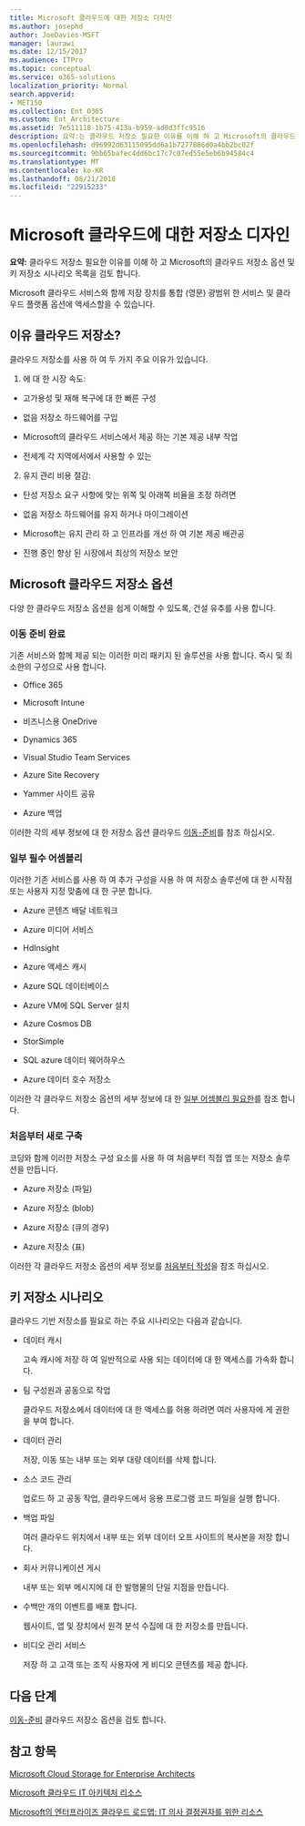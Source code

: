 ```yaml
---
title: Microsoft 클라우드에 대한 저장소 디자인
ms.author: josephd
author: JoeDavies-MSFT
manager: laurawi
ms.date: 12/15/2017
ms.audience: ITPro
ms.topic: conceptual
ms.service: o365-solutions
localization_priority: Normal
search.appverid:
- MET150
ms.collection: Ent_O365
ms.custom: Ent_Architecture
ms.assetid: 7e511118-1b75-413a-b959-ad0d3ffc9516
description: 요약:는 클라우드 저장소 필요한 이유를 이해 하 고 Microsoft의 클라우드 저장소 옵션 및 키 저장소 시나리오 목록을 검토 합니다.
ms.openlocfilehash: d96992d63115095dd6a1b7277886d0a4bb2bc02f
ms.sourcegitcommit: 9bb65bafec4dd6bc17c7c07ed55e5eb6b94584c4
ms.translationtype: MT
ms.contentlocale: ko-KR
ms.lasthandoff: 08/21/2018
ms.locfileid: "22915233"
---
```

# <a name="designing-storage-for-the-microsoft-cloud"></a>Microsoft 클라우드에 대한 저장소 디자인

 **요약:** 클라우드 저장소 필요한 이유를 이해 하 고 Microsoft의 클라우드 저장소 옵션 및 키 저장소 시나리오 목록을 검토 합니다.
  
Microsoft 클라우드 서비스와 함께 저장 장치를 통합 (영문) 광범위 한 서비스 및 클라우드 플랫폼 옵션에 액세스할을 수 있습니다.
  
## <a name="why-cloud-storage"></a>이유 클라우드 저장소?

클라우드 저장소를 사용 하 여 두 가지 주요 이유가 있습니다.
  
1. 에 대 한 시장 속도:
    
  - 고가용성 및 재해 복구에 대 한 빠른 구성
    
  - 없음 저장소 하드웨어를 구입
    
  - Microsoft의 클라우드 서비스에서 제공 하는 기본 제공 내부 작업
    
  - 전세계 각 지역에서에서 사용할 수 있는
    
2. 유지 관리 비용 절감:
    
  - 탄성 저장소 요구 사항에 맞는 위쪽 및 아래쪽 비율을 조정 하려면
    
  - 없음 저장소 하드웨어를 유지 하거나 마이그레이션
    
  - Microsoft는 유지 관리 하 고 인프라를 개선 하 여 기본 제공 배관공
    
  - 진행 중인 향상 된 시장에서 최상의 저장소 보안
    
## <a name="microsoft-cloud-storage-options"></a>Microsoft 클라우드 저장소 옵션

다양 한 클라우드 저장소 옵션을 쉽게 이해할 수 있도록, 건설 유추를 사용 합니다.
  
### <a name="move-in-ready"></a>이동 준비 완료

기존 서비스와 함께 제공 되는 이러한 미리 패키지 된 솔루션을 사용 합니다. 즉시 및 최소한의 구성으로 사용 합니다.
  
- Office 365
    
- Microsoft Intune
    
- 비즈니스용 OneDrive
    
- Dynamics 365
    
- Visual Studio Team Services
    
- Azure Site Recovery
    
- Yammer 사이트 공유
    
- Azure 백업
    
이러한 각의 세부 정보에 대 한 저장소 옵션 클라우드 [이동-준비](move-in-ready.md)를 참조 하십시오.
  
### <a name="some-assembly-required"></a>일부 필수 어셈블리

이러한 기존 서비스를 사용 하 여 추가 구성을 사용 하 여 저장소 솔루션에 대 한 시작점 또는 사용자 지정 맞춤에 대 한 구분 합니다.
  
- Azure 콘텐츠 배달 네트워크
    
- Azure 미디어 서비스
    
- HdInsight
    
- Azure 액세스 캐시
    
- Azure SQL 데이터베이스
    
- Azure VM에 SQL Server 설치
    
- Azure Cosmos DB
    
- StorSimple
    
- SQL azure 데이터 웨어하우스
    
- Azure 데이터 호수 저장소
    
이러한 각 클라우드 저장소 옵션의 세부 정보에 대 한 [일부 어셈블리 필요한](some-assembly-required.md)를 참조 합니다.
  
### <a name="build-from-the-ground-up"></a>처음부터 새로 구축

코딩와 함께 이러한 저장소 구성 요소를 사용 하 여 처음부터 직접 앱 또는 저장소 솔루션을 만듭니다.
  
- Azure 저장소 (파일)
    
- Azure 저장소 (blob)
    
- Azure 저장소 (큐의 경우)
    
- Azure 저장소 (표)
    
이러한 각 클라우드 저장소 옵션의 세부 정보를 [처음부터 작성](build-from-the-ground-up.md)을 참조 하십시오.
  
## <a name="key-storage-scenarios"></a>키 저장소 시나리오

클라우드 기반 저장소를 필요로 하는 주요 시나리오는 다음과 같습니다.
  
- 데이터 캐시
    
    고속 캐시에 저장 하 여 일반적으로 사용 되는 데이터에 대 한 액세스를 가속화 합니다.
    
- 팀 구성원과 공동으로 작업
    
    클라우드 저장소에서 데이터에 대 한 액세스를 허용 하려면 여러 사용자에 게 권한을 부여 합니다.
    
- 데이터 관리
    
    저장, 이동 또는 내부 또는 외부 대량 데이터를 삭제 합니다.
    
- 소스 코드 관리
    
    업로드 하 고 공동 작업, 클라우드에서 응용 프로그램 코드 파일을 실행 합니다.
    
- 백업 파일
    
    여러 클라우드 위치에서 내부 또는 외부 데이터 오프 사이트의 복사본을 저장 합니다.
    
- 회사 커뮤니케이션 게시
    
    내부 또는 외부 메시지에 대 한 발행물의 단일 지점을 만듭니다.
    
- 수백만 개의 이벤트를 배포 합니다.
    
    웹사이트, 앱 및 장치에서 원격 분석 수집에 대 한 저장소를 만듭니다.
    
- 비디오 관리 서비스
    
    저장 하 고 고객 또는 조직 사용자에 게 비디오 콘텐츠를 제공 합니다.
    
## <a name="next-step"></a>다음 단계

[이동-준비](move-in-ready.md) 클라우드 저장소 옵션을 검토 합니다.
  
## <a name="see-also"></a>참고 항목

[Microsoft Cloud Storage for Enterprise Architects](microsoft-cloud-storage-for-enterprise-architects.md)
  
[Microsoft 클라우드 IT 아키텍처 리소스](microsoft-cloud-it-architecture-resources.md)

[Microsoft의 엔터프라이즈 클라우드 로드맵: IT 의사 결정권자를 위한 리소스](https://sway.com/FJ2xsyWtkJc2taRD)


